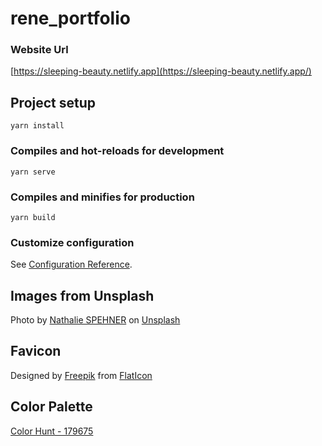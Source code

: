 # rene_portfolio

### Website Url
[https://sleeping-beauty.netlify.app](https://sleeping-beauty.netlify.app/)

## Project setup
```
yarn install
```

### Compiles and hot-reloads for development
```
yarn serve
```

### Compiles and minifies for production
```
yarn build
```

### Customize configuration
See [Configuration Reference](https://cli.vuejs.org/config/).


## Images from Unsplash
Photo by [Nathalie SPEHNER](https://unsplash.com/@nathalie_spehner?utm_source=unsplash&utm_medium=referral&utm_content=creditCopyText) on [Unsplash](https://unsplash.com/s/photos/baby-animals?utm_source=unsplash&utm_medium=referral&utm_content=creditCopyText)

## Favicon
Designed by [Freepik](https://www.flaticon.com/search?author_id=1) from [FlatIcon](https://www.flaticon.com)

## Color Palette
[Color Hunt - 179675](https://colorhunt.co/palette/179675)

